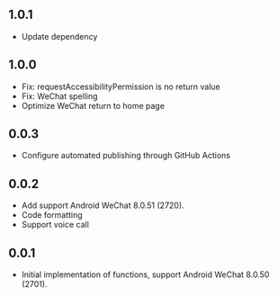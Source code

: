 ## 1.0.1
* Update dependency

## 1.0.0
* Fix: requestAccessibilityPermission is no return value
* Fix: WeChat spelling
* Optimize WeChat return to home page

## 0.0.3
* Configure automated publishing through GitHub Actions

## 0.0.2
* Add support Android WeChat 8.0.51 (2720).
* Code formatting
* Support voice call

## 0.0.1
* Initial implementation of functions, support Android WeChat 8.0.50 (2701).
